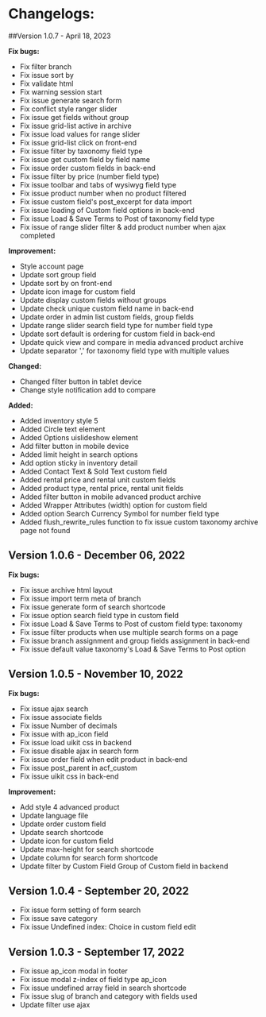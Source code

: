 
# Changelogs:

##Version 1.0.7 - April 18, 2023

**Fix bugs:**

- Fix filter branch
- Fix issue sort by
- Fix validate html
- Fix warning session start
- Fix issue generate search form
- Fix conflict style ranger slider
- Fix issue get fields without group
- Fix issue grid-list active in archive
- Fix issue load values for range slider
- Fix issue grid-list click on front-end
- Fix issue filter by taxonomy field type
- Fix issue get custom field by field name
- Fix issue order custom fields in back-end
- Fix issue filter by price (number field type)
- Fix issue toolbar and tabs of wysiwyg field type
- Fix issue product number when no product filtered
- Fix issue custom field's post_excerpt for data import
- Fix issue loading of Custom field options in back-end
- Fix issue Load & Save Terms to Post of taxonomy field type
- Fix issue of range slider filter & add product number when ajax completed

**Improvement:**

- Style account page
- Update sort group field
- Update sort by on front-end
- Update icon image for custom field
- Update display custom fields without groups
- Update check unique custom field name in back-end
- Update order in admin list custom fields, group fields
- Update range slider search field type for number field type
- Update sort default is ordering for custom field in back-end
- Update quick view and compare in media advanced product archive
- Update separator ',' for taxonomy field type with multiple values

**Changed:**

- Changed filter button in tablet device
- Change style notification add to compare
    
**Added:**

- Added inventory style 5
- Added Circle text element
- Added Options uislideshow element
- Add filter button in mobile device
- Added limit height in search options
- Add option sticky in inventory detail
- Added Contact Text & Sold Text custom field
- Added rental price and rental unit custom fields
- Added product type, rental price, rental unit fields
- Added filter button in mobile advanced product archive
- Added Wrapper Attributes (width) option for custom field
- Added option Search Currency Symbol for number field type
- Added flush_rewrite_rules function to fix issue custom taxonomy archive page not found

## Version 1.0.6 - December 06, 2022

**Fix bugs:**

- Fix issue archive html layout
- Fix issue import term meta of branch
- Fix issue generate form of search shortcode
- Fix issue option search field type in custom field
- Fix issue Load & Save Terms to Post of custom field type: taxonomy
- Fix issue filter products when use multiple search forms on a page
- Fix issue branch assignment and group fields assignment in back-end
- Fix issue default value taxonomy's Load & Save Terms to Post option

## Version 1.0.5 - November 10, 2022

**Fix bugs:**

- Fix issue ajax search
- Fix issue associate fields
- Fix issue Number of decimals
- Fix issue with ap_icon field
- Fix issue load uikit css in backend
- Fix issue disable ajax in search form
- Fix issue order field when edit product in back-end
- Fix issue post_parent in acf_custom
- Fix issue uikit css in back-end

**Improvement:**

- Add style 4 advanced product
- Update language file
- Update order custom field
- Update search shortcode
- Update icon for custom field
- Update max-height for search shortcode
- Update column for search form shortcode
- Update filter by Custom Field Group of Custom field in backend

## Version 1.0.4 - September 20, 2022

- Fix issue form setting of form search
- Fix issue save category
- Fix issue Undefined index: Choice in custom field edit

## Version 1.0.3 - September 17, 2022

- Fix issue ap_icon modal in footer
- Fix issue modal z-index of field type ap_icon
- Fix issue undefined array field in search shortcode
- Fix issue slug of branch and category with fields used
- Update filter use ajax